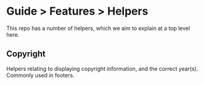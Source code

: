 # Guide > Features > Helpers

This repo has a number of helpers, which we aim to explain at a top level here.

## Copyright

Helpers relating to displaying copyright information, and the correct year(s). Commonly used in footers.
